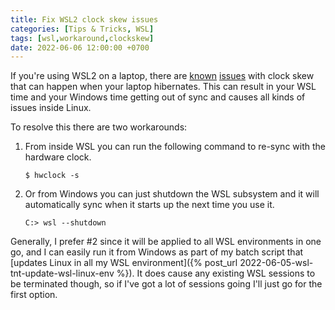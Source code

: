 ```yaml
---
title: Fix WSL2 clock skew issues
categories: [Tips & Tricks, WSL]
tags: [wsl,workaround,clockskew]
date: 2022-06-06 12:00:00 +0700
---
```


If you're using WSL2 on a laptop, there are [known](https://github.com/microsoft/WSL/issues/5324) [issues](https://github.com/microsoft/WSL/issues/8204) with clock skew that can happen when your laptop hibernates.  This can result in your WSL time and your Windows time getting out of sync and causes all kinds of issues inside Linux.

To resolve this there are two workarounds:

1. From inside WSL you can run the following command to re-sync with the hardware clock.

    ```console
    $ hwclock -s
    ```

2. Or from Windows you can just shutdown the WSL subsystem and it will automatically sync when it starts up the next time you use it.

    ```console
    C:> wsl --shutdown
    ```


Generally, I prefer #2 since it will be applied to all WSL environments in one go, and I can easily run it from Windows as part of my batch script that [updates Linux in all my WSL environment]({% post_url 2022-06-05-wsl-tnt-update-wsl-linux-env %}).  It does cause any existing WSL sessions to be terminated though, so if I've got a lot of sessions going I'll just go for the first option.

